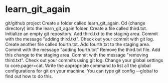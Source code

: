# learn_git_again
git/github project
Create a folder called learn_git_again.
Cd (change directory) into the learn_git_again folder.
Create a file called third.txt. 
Initialize an empty git repository. 
Add third.txt to the staging area. 
Commit with the message "adding third.txt". 
Check out your commit with git log. 
Create another file called fourth.txt. 
Add fourth.txt to the staging area. 
Commit with the message "adding fourth.txt"
Remove the third.txt file. 
Add this change to the staging area. 
Commit with the message "removing third.txt".
Check out your commits using git log.
Change your global settings to core.pager=cat.
Write the appropriate command to list all the global configurations for git on your machine. You can type git config --global to find out how to do this.
